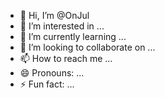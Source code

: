 - 👋 Hi, I’m @OnJul
- 👀 I’m interested in ...
- 🌱 I’m currently learning ...
- 💞️ I’m looking to collaborate on ...
- 📫 How to reach me ...
- 😄 Pronouns: ...
- ⚡ Fun fact: ...

<!---
OnJul/OnJul is a ✨ special ✨ repository because its `README.md` (this file) appears on your GitHub profile.
You can click the Preview link to take a look at your changes.
--->
